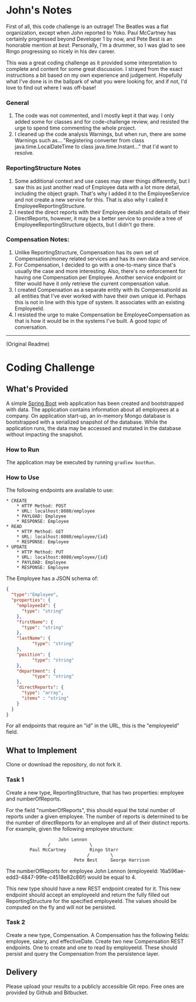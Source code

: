 # John's Notes

First of all, this code challenge is an outrage! The Beatles was a flat organization, 
except when John reported to Yoko. Paul McCartney has certainly progressed beyond
Developer 1 by now, and Pete Best is an honorable mention at _best_. Personally, I'm a drummer, 
so I was glad to see Ringo progressing so nicely in his dev career.

This was a great coding challenge as it provided some interpretation to complete and 
content for some great discussion. I strayed from the exact instructions a bit based on my 
own experience and judgement. Hopefully what I've done is in the ballpark of what you were looking for, 
and if not, I'd love to find out where I was off-base!

### General 

1) The code was not commented, and I mostly kept it that way. I only added some for classes and for code-challenge review, 
and resisted the urge to spend time commenting the whole project.
1) I cleaned up the code analysis Warnings, but when run, there are some Warnings such as...
"Registering converter from class java.time.LocalDateTime to class java.time.Instant..." that I'd want to resolve.

### ReportingStructure Notes

1) Some additional context and use cases may steer things differently, but I saw this as just another read of Employee data
with a lot more detail, including the object graph. That's why I added it to the EmployeeService and not create
a new service for this. That is also why I called it EmployeeReportingStructure. 
1) I nested the direct reports with their Employee details and details of their DirectReports, however, it
may be a better service to provide a tree of EmployeeReportingStructure objects, but I didn't go there.

### Compensation Notes:

1) Unlike ReportingStructure, Compensation has its own set of Compensation/money related services and has its own data and service.
1) For Compensation, I decided to go with a one-to-many since that's usually the case and more interesting. Also,
there's no enforcement for having one Compensation per Employee. Another service endpoint or filter would have 
it only retrieve the current compensation value.
1) I created Compensation as a separate entity with its CompensationId as all entities that I've ever worked with have 
their own unique id.  Perhaps this is not in line with this type of system. It associates with an existing EmployeeId.
1) I resisted the urge to make Compensation be EmployeeCompensation as that is how it would be in the systems I've built.
A good topic of conversation.

---
(Original Readme)

# Coding Challenge



## What's Provided
A simple [Spring Boot](https://projects.spring.io/spring-boot/) web application has been created and bootstrapped 
with data. The application contains information about all employees at a company. On application start-up, an in-memory 
Mongo database is bootstrapped with a serialized snapshot of the database. While the application runs, the data may be
accessed and mutated in the database without impacting the snapshot.

### How to Run
The application may be executed by running `gradlew bootRun`.

### How to Use
The following endpoints are available to use:
```
* CREATE
    * HTTP Method: POST 
    * URL: localhost:8080/employee
    * PAYLOAD: Employee
    * RESPONSE: Employee
* READ
    * HTTP Method: GET 
    * URL: localhost:8080/employee/{id}
    * RESPONSE: Employee
* UPDATE
    * HTTP Method: PUT 
    * URL: localhost:8080/employee/{id}
    * PAYLOAD: Employee
    * RESPONSE: Employee
```
The Employee has a JSON schema of:
```json
{
  "type":"Employee",
  "properties": {
    "employeeId": {
      "type": "string"
    },
    "firstName": {
      "type": "string"
    },
    "lastName": {
          "type": "string"
    },
    "position": {
          "type": "string"
    },
    "department": {
          "type": "string"
    },
    "directReports": {
      "type": "array",
      "items" : "string"
    }
  }
}
```
For all endpoints that require an "id" in the URL, this is the "employeeId" field.

## What to Implement
Clone or download the repository, do not fork it.

### Task 1
Create a new type, ReportingStructure, that has two properties: employee and numberOfReports.

For the field "numberOfReports", this should equal the total number of reports under a given employee. The number of 
reports is determined to be the number of directReports for an employee and all of their distinct reports. For example, 
given the following employee structure:
```
                    John Lennon
                /               \
         Paul McCartney         Ringo Starr
                               /        \
                          Pete Best     George Harrison
```
The numberOfReports for employee John Lennon (employeeId: 16a596ae-edd3-4847-99fe-c4518e82c86f) would be equal to 4. 

This new type should have a new REST endpoint created for it. This new endpoint should accept an employeeId and return 
the fully filled out ReportingStructure for the specified employeeId. The values should be computed on the fly and will 
not be persisted.

### Task 2
Create a new type, Compensation. A Compensation has the following fields: employee, salary, and effectiveDate. Create 
two new Compensation REST endpoints. One to create and one to read by employeeId. These should persist and query the 
Compensation from the persistence layer.

## Delivery
Please upload your results to a publicly accessible Git repo. Free ones are provided by Github and Bitbucket.
